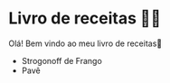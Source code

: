 # Livro de receitas :man_cook:

Olá! Bem vindo ao meu livro de receitas:wave:

- Strogonoff de Frango
- Pavê
